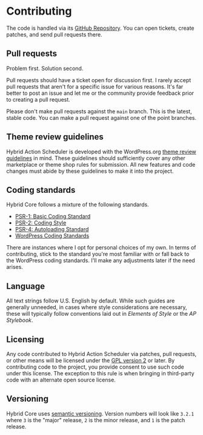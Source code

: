 # Contributing

The code is handled via its [GitHub Repository](https://github.com/themehybrid/hybrid-action-scheduler). You can open tickets, create patches, and send pull requests there.

## Pull requests

Problem first. Solution second.

Pull requests should have a ticket open for discussion first. I rarely accept pull requests that aren't for a specific issue for various reasons. It's far better to post an issue and let me or the community provide feedback prior to creating a pull request.

Please don't make pull requests against the `main` branch. This is the latest, stable code. You can make a pull request against one of the point branches.

## Theme review guidelines

Hybrid Action Scheduler is developed with the WordPress.org [theme review guidelines](https://make.wordpress.org/themes/handbook/review) in mind. These guidelines should sufficiently cover any other marketplace or theme shop rules for submission. All new features and code changes must abide by these guidelines to make it into the project.

## Coding standards

Hybrid Core follows a mixture of the following standards.

- [PSR-1: Basic Coding Standard](https://www.php-fig.org/psr/psr-1)
- [PSR-2: Coding Style](https://www.php-fig.org/psr/psr-2/)
- [PSR-4: Autoloading Standard](https://www.php-fig.org/psr/psr-4)
- [WordPress Coding Standards](https://make.wordpress.org/core/handbook/best-practices/coding-standards)

There are instances where I opt for personal choices of my own. In terms of contributing, stick to the standard you're most familiar with or fall back to the WordPress coding standards. I'll make any adjustments later if the need arises.

## Language

All text strings follow U.S. English by default. While such guides are generally unneeded, in cases where style considerations are necessary, these will typically follow conventions laid out in *Elements of Style* or the *AP Stylebook*.

## Licensing

Any code contributed to Hybrid Action Scheduler via patches, pull requests, or other means will be licensed under the [GPL version 2](https://www.gnu.org/licenses/old-licenses/gpl-2.0.html) or later. By contributing code to the project, you provide consent to use such code under this license. The exception to this rule is when bringing in third-party code with an alternate open source license.

## Versioning

Hybrid Core uses [semantic versioning](https://semver.org). Version numbers will look like `3.2.1` where `3` is the "major" release, `2` is the minor release, and `1` is the patch release.
